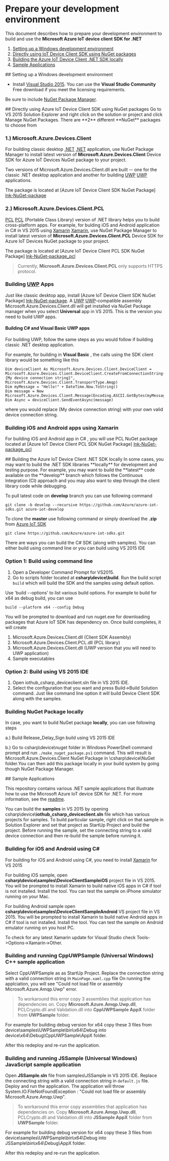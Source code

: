 # Prepare your development environment

This document describes how to prepare your development environment to build and use the **Microsoft Azure IoT device client SDK for .NET**

1.  [Setting up a Windows development environment](#windows)
2.  [Directly using IoT Device Client SDK using NuGet packages](#directly_using_sdk)
3.  [Building the Azure IoT Device Client .NET SDK locally](#building_sdk)
4.  [Sample Applications](#samplecode)

<a name="windows"/>
## Setting up a Windows development environment

- Install [Visual Studio 2015][visual-studio]. You can use the **Visual Studio Community** Free download if you meet the licensing requirements.

Be sure to include [NuGet Package Manager][NuGet-Package-Manager].

<a name="directly_using_sdk"/>
## Directly using Azure IoT Device Client SDK using NuGet packages
Go to VS 2015 Solution Explorer and right click on the solution or project and click Manage NuGet Packages. There are **2** different **NuGet** packages to choose from

### 1.) Microsoft.Azure.Devices.Client
For building classic desktop [.NET] [.NET] application, use NuGet Package Manager to install latest version of **Microsoft.Azure.Devices.Client** Device SDK for Azure IoT Devices NuGet package to your project.

Two versions of Microsoft.Azure.Devices.Client.dll are built -- one for the classic .NET desktop application and
another for building [UWP] [UWP] applications.

The package is located at [Azure IoT Device Client SDK NuGet Package] [lnk-NuGet-package]

### 2.) Microsoft.Azure.Devices.Client.PCL
[PCL] [PCL] (Portable Class Library) version of .NET library helps you to build cross-platform apps.
For example, for bulding iOS and Android application in C# in VS 2015 using [Xamarin] [Xamarin], use NuGet Package Manager to install latest version of **Microsoft.Azure.Devices.Client.PCL** Device SDK for Azure IoT Devices NuGet package to your project.

The package is located at [Azure IoT Device Client PCL SDK NuGet Package] [lnk-NuGet-package_pcl]

> Currently, **Microsoft.Azure.Devices.Client.PCL** only supports HTTPS protocol.

### Building [UWP][UWP] Apps 
Just like classic desktop app, install [Azure IoT Device Client SDK NuGet Package] [lnk-NuGet-package].
A [UWP] [UWP]-compatible assembly Microsoft.Azure.Devices.Client.dll will get installed via NuGet Package manager when you select **Universal** app in VS 2015. This is the version you need to build UWP apps.

####  Building C# and Visual Basic UWP apps
For building UWP, follow the same steps as you would follow if building classic .NET desktop application.

For example, for building in **Visual Basic** , the calls using the SDK client library would be something like this

```
Dim deviceClient As Microsoft.Azure.Devices.Client.DeviceClient = Microsoft.Azure.Devices.Client.DeviceClient.CreateFromConnectionString("{My device connection string}", Microsoft.Azure.Devices.Client.TransportType.Amqp)
Dim myMessage = "Hello!" + DateTime.Now.ToString()
Dim message = New Microsoft.Azure.Devices.Client.Message(Encoding.ASCII.GetBytes(myMessage))
Dim Async = deviceClient.SendEventAsync(message)
```
where you would replace {My device connection string} with your own valid device connection string.

### Building iOS and Android apps using Xamarin
For building iOS and Android app in C# , you will use PCL NuGet package  located at [Azure IoT Device Client PCL SDK NuGet Package] [lnk-NuGet-package_pcl]


<a name="building_sdk"/>
## Building the Azure IoT Device Client .NET SDK locally
In some cases, you may want to build the .NET SDK libraries **locally** for development and testing purpose. For example, you may want to build the **latest** code available on the **develop** branch which follows the Continuous Integration (CI) approach and you may also want to step through the client library code while debugging.

To pull latest code on **develop** branch you can use following command

`git clone -b develop --recursive https://github.com/Azure/azure-iot-sdks.git azure-iot-develop`

To clone the **master** use following command or simply download the **.zip** from [Azure IoT SDK][lnk-azure-iot] 

`git clone https://github.com/Azure/azure-iot-sdks.git`

There are ways you can build the C# SDK (along with samples). You can either build using command line or you can build using VS 2015 IDE

### Option 1:  Build using command line
1. Open a Developer Command Prompt for VS2015.
2. Go to scripts folder located at **csharp\\device\\build**. Run the build script `build` which will build the SDK and the samples using default option.

Use 'build --options' to list various build options.
For example to build for x64 as debug build, you can use

`build --platform x64 --config Debug`

You will be prompted to download and run nuget.exe for downloading packages that Azure IoT SDK has dependency on.
Once build completes, it will create

1. Microsoft.Azure.Devices.Client.dll (Client SDK Assembly)
2. Microsoft.Azure.Devices.Client.PCL.dll (PCL library)
3. Microsoft.Azure.Devices.Client.dll (UWP version that you will need to UWP application)
4. Sample executables 

### Option 2: Build using VS 2015 IDE
1. Open iothub_csharp_deviceclient.sln file in VS 2015 IDE.
2. Select the configuration that you want and press Build->Build Solution command.
Just like command line option it will build Device Client SDK along with the samples.

### Building NuGet Package locally
In case, you want to build NuGet package **locally**, you can use following steps

a.) Build Release_Delay_Sign build using VS 2015 IDE

b.) Go to csharp\device\nuget folder in Windows PowerShell command prompt and run `./make_nuget_package.ps1` command. This will result is Microsoft.Azure.Devices.Client NuGet Package in \csharp\device\NuGet folder.You can then add this package locally in your build system by going though NuGet Package Manager.


<a name="samplecode"/>
## Sample Applications

This repository contains various .NET sample applications that illustrate how to use the Microsoft Azure IoT device SDK for .NET. For more information, see the [readme][readme].

You can build the **samples** in VS 2015 by opening csharp\device\\**iothub_csharp_deviceclient.sln** file which has various projects for samples. To build particular sample, right click on that sample in Solution Explorer and set that project as StartUp Project and build the project. Before running the sample, set the connecting string to a valid device connection and then re-build the sample before running it.

### Building for iOS and Android using C#  
For building for iOS and Android using C#, you need to install [Xamarin][lnk-visualstudio-xamarin] for VS 2015

For building iOS sample, open **csharp\device\samples\DeviceClientSampleiOS** project file in VS 2015. You will be prompted to install Xamarin to build native iOS apps in C# if tool is not installed. Install the tool. You can test the sample on iPhone simulator running on your Mac.

For building Android sample open **csharp\device\samples\DeviceClientSampleAndroid** VS project file in VS 2015. You will be prompted to install Xamarin to build native Android apps in C# if tool is not installed. Install the tool. You can test the sample on Android emulator running on you host PC.

To check for any latest Xamarin update for Visual Studio check Tools->Options->Xamarin->Other.

### Building and running CppUWPSample (Universal Windows) C++ sample application
Select CppUWPSample as as StartUp Project. Replace the connection string with a valid connection string in `MainPage.xaml.cpp` file
On running the applciation, you will see "Could not load file or assembly Microsoft.Azure.Amqp.Uwp" error.

> To workaround this error copy 3 assemblies that application has dependencies on. Copy **Microsoft.Azure.Amqp.Uwp.dll**, PCLCrypto.dll and Validation.dll into **CppUWPSample AppX** folder from **UWPSample** folder.

For example for building debug version for x64 copy these 3 files from device\samples\UWPSample\bin\x64\Debug into device\x64\Debug\CppUWPSample\AppX folder.

After this redeploy and re-run the application.

### Building and running JSSample (Universal Windows) JavaScript sample application
Open **JSSample.sln** file from samples\JSSample in VS 2015 IDE. Replace the connecting string with a valid connection string in `default.js` file. Deploy and run the application. The application will throw System.IO.FileNotFoundException : "Could not load file or assembly Microsoft.Azure.Amqp.Uwp".

> To workaround this error copy assemblies that application has dependencies on. Copy **Microsoft.Azure.Amqp.Uwp.dll**, PCLCrypto.dll and Validation.dll into **JSSample AppX** folder from **UWPSample** folder.

For example for building debug version for x64 copy these 3 files from device\samples\UWPSample\bin\x64\Debug into JSSample\bin\x64\Debug\AppX folder.

After this redeploy and re-run the application.



[visual-studio]: https://www.visualstudio.com/
[readme]: ../readme.md
[lnk-sdk-vs2015]: http://go.microsoft.com/fwlink/?LinkId=518003
[lnk-sdk-vs2013]: http://go.microsoft.com/fwlink/?LinkId=323510
[lnk-sdk-vs2012]: http://go.microsoft.com/fwlink/?LinkId=323511
[lnk-visualstudio-xamarin]: https://msdn.microsoft.com/en-us/library/mt299001.aspx
[lnk-NuGet-package]:https://www.nuget.org/packages/Microsoft.Azure.Devices.Client
[lnk-NuGet-package_pcl]:https://www.nuget.org/packages/Microsoft.Azure.Devices.Client.PCL
[lnk-azure-iot]:https://github.com/Azure/azure-iot-sdks
[NuGet-Package-Manager]:https://visualstudiogallery.msdn.microsoft.com/5d345edc-2e2d-4a9c-b73b-d53956dc458d
[NuGet]:https://www.nuget.org/
[PCL]:https://msdn.microsoft.com/en-us/library/gg597391(v=vs.110).aspx
[UWP]:https://msdn.microsoft.com/en-us/windows/uwp/get-started/universal-application-platform-guide
[.NET]:https://www.microsoft.com/net
[UWP]:https://msdn.microsoft.com/en-us/windows/uwp/winrt-components/index
[Xamarin]:https://www.xamarin.com/

